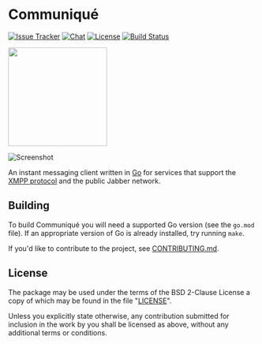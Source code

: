 # Communiqué

[![Issue Tracker][badge]](https://github.com/mellium/xmpp/issues)
[![Chat](https://img.shields.io/badge/XMPP-users@mellium.chat-orange.svg)](https://mellium.chat)
[![License](https://img.shields.io/badge/license-FreeBSD-blue.svg)](https://opensource.org/licenses/BSD-2-Clause)
[![Build Status](https://builds.sr.ht/~samwhited/communique-tui.svg)](https://builds.sr.ht/~samwhited/communique-tui?)

<a href="https://opencollective.com/mellium" alt="Donate on Open Collective"><img src="https://opencollective.com/mellium/donate/button@2x.png?color=blue" width="200"/></a>

![Screenshot](https://mellium.im/screenshot.png)

An instant messaging client written in [Go] for services that support the [XMPP
protocol] and the public Jabber network.


## Building

To build Communiqué you will need a supported Go version (see the `go.mod`
file).
If an appropriate version of Go is already installed, try running `make`.

If you'd like to contribute to the project, see [CONTRIBUTING.md].


## License

The package may be used under the terms of the BSD 2-Clause License a copy of
which may be found in the file "[LICENSE]".

Unless you explicitly state otherwise, any contribution submitted for inclusion
in the work by you shall be licensed as above, without any additional terms or
conditions.

[XMPP protocol]: https://xmpp.org
[CONTRIBUTING.md]: https://mellium.im/docs/CONTRIBUTING
[badge]: https://img.shields.io/badge/style-mellium%2fxmpp-green.svg?longCache=true&style=popout-square&label=issues
[Go]: https://golang.org/
[LICENSE]: https://github.com/mellium/xmpp/blob/main/LICENSE
